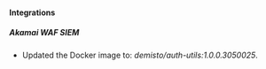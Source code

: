 
#### Integrations

##### Akamai WAF SIEM

- Updated the Docker image to: *demisto/auth-utils:1.0.0.3050025*.

